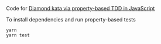 Code for [Diamond kata via property-based TDD in JavaScript](https://medium.com/@riccardoodone/diamond-kata-via-property-based-tdd-in-javascript-5fa99acd3e62)

To install dependencies and run property-based tests

```
yarn
yarn test
```
